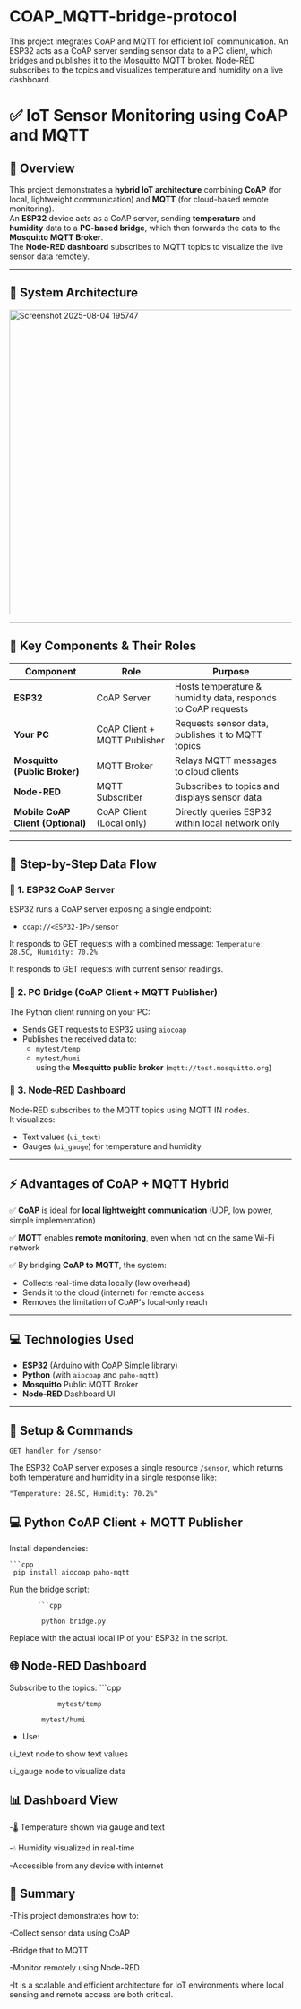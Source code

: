 # COAP_MQTT-bridge-protocol
This project integrates CoAP and MQTT for efficient IoT communication. An ESP32 acts as a CoAP server sending sensor data to a PC client, which bridges and publishes it to the Mosquitto MQTT broker. Node-RED subscribes to the topics and visualizes temperature and humidity on a live dashboard.
# ✅ IoT Sensor Monitoring using CoAP and MQTT

## 📌 Overview  
This project demonstrates a **hybrid IoT architecture** combining **CoAP** (for local, lightweight communication) and **MQTT** (for cloud-based remote monitoring).  
An **ESP32** device acts as a CoAP server, sending **temperature** and **humidity** data to a **PC-based bridge**, which then forwards the data to the **Mosquitto MQTT Broker**.  
The **Node-RED dashboard** subscribes to MQTT topics to visualize the live sensor data remotely.

---

## 📐 System Architecture  

<img width="765" height="544" alt="Screenshot 2025-08-04 195747" src="https://github.com/user-attachments/assets/de134542-671d-43c4-b712-599551be35a2" />




---

## 🧠 Key Components & Their Roles

| Component                    | Role                         | Purpose                                                      |
|-----------------------------|------------------------------|--------------------------------------------------------------|
| **ESP32**                   | CoAP Server                  | Hosts temperature & humidity data, responds to CoAP requests |
| **Your PC**                 | CoAP Client + MQTT Publisher | Requests sensor data, publishes it to MQTT topics            |
| **Mosquitto (Public Broker)** | MQTT Broker                  | Relays MQTT messages to cloud clients                        |
| **Node-RED**                | MQTT Subscriber               | Subscribes to topics and displays sensor data                |
| **Mobile CoAP Client (Optional)** | CoAP Client (Local only)      | Directly queries ESP32 within local network only             |

---

## 🔁 Step-by-Step Data Flow

### 🔹 1. ESP32 CoAP Server  
ESP32 runs a CoAP server exposing a single endpoint:
- `coap://<ESP32-IP>/sensor`

It responds to GET requests with a combined message:
`Temperature: 28.5C, Humidity: 70.2%`


It responds to GET requests with current sensor readings.

### 🔹 2. PC Bridge (CoAP Client + MQTT Publisher)  
The Python client running on your PC:
- Sends GET requests to ESP32 using `aiocoap`
- Publishes the received data to:
  - `mytest/temp`
  - `mytest/humi`  
using the **Mosquitto public broker** (`mqtt://test.mosquitto.org`)

### 🔹 3. Node-RED Dashboard  
Node-RED subscribes to the MQTT topics using MQTT IN nodes.  
It visualizes:
- Text values (`ui_text`)
- Gauges (`ui_gauge`) for temperature and humidity

---

## ⚡ Advantages of CoAP + MQTT Hybrid

✅ **CoAP** is ideal for **local lightweight communication** (UDP, low power, simple implementation)

✅ **MQTT** enables **remote monitoring**, even when not on the same Wi-Fi network

✅ By bridging **CoAP to MQTT**, the system:
- Collects real-time data locally (low overhead)
- Sends it to the cloud (internet) for remote access
- Removes the limitation of CoAP's local-only reach

---

## 💻 Technologies Used

- **ESP32** (Arduino with CoAP Simple library)
- **Python** (with `aiocoap` and `paho-mqtt`)
- **Mosquitto** Public MQTT Broker
- **Node-RED** Dashboard UI

---

## 🔧 Setup & Commands

`GET handler for /sensor`

The ESP32 CoAP server exposes a single resource `/sensor`, which returns both temperature and humidity in a single response like:

`"Temperature: 28.5C, Humidity: 70.2%"`






## 💻 Python CoAP Client + MQTT Publisher
Install dependencies:


    ```cpp
     pip install aiocoap paho-mqtt
Run the bridge script:

           ```cpp

            python bridge.py


Replace <ESP32-IP> with the actual local IP of your ESP32 in the script.

## 🌐 Node-RED Dashboard
Subscribe to the topics:
      ```cpp
                
                mytest/temp

            mytest/humi

- Use:

ui_text node to show text values

ui_gauge node to visualize data



## 📊  Dashboard View
-🌡️ Temperature shown via gauge and text

-💧 Humidity visualized in real-time

-Accessible from any device with internet

## 📝 Summary
-This project demonstrates how to:

-Collect sensor data using CoAP

-Bridge that to MQTT

-Monitor remotely using Node-RED

-It is a scalable and efficient architecture for IoT environments where local sensing and remote access are both critical.





